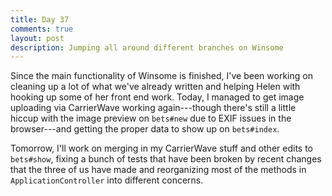 ```yaml
---
title: Day 37
comments: true
layout: post
description: Jumping all around different branches on Winsome
---
```

Since the main functionality of Winsome is finished, I've been working on cleaning up a lot of what we've already written and helping Helen with hooking up some of her front end work. Today, I managed to get image uploading via CarrierWave working again---though there's still a little hiccup with the image preview on `bets#new` due to EXIF issues in the browser---and getting the proper data to show up on `bets#index`.

Tomorrow, I'll work on merging in my CarrierWave stuff and other edits to `bets#show`, fixing a bunch of tests that have been broken by recent changes that the three of us have made and reorganizing most of the methods in `ApplicationController` into different concerns.
